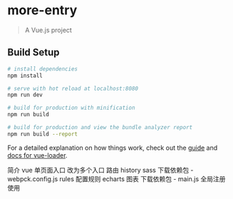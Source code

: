 # more-entry

> A Vue.js project

## Build Setup

``` bash
# install dependencies
npm install

# serve with hot reload at localhost:8080
npm run dev

# build for production with minification
npm run build

# build for production and view the bundle analyzer report
npm run build --report
```

For a detailed explanation on how things work, check out the [guide](http://vuejs-templates.github.io/webpack/) and [docs for vue-loader](http://vuejs.github.io/vue-loader).




简介
vue 单页面入口 改为多个入口
路由 history
sass 下载依赖包 - webpck.config.js  rules 配置规则
echarts 图表  下载依赖包 - main.js 全局注册 使用
